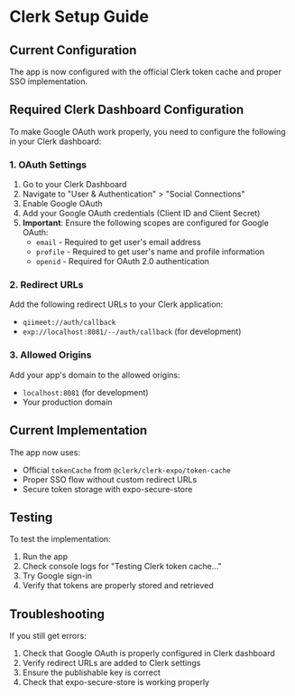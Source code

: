 # Clerk Setup Guide

## Current Configuration

The app is now configured with the official Clerk token cache and proper SSO implementation.

## Required Clerk Dashboard Configuration

To make Google OAuth work properly, you need to configure the following in your Clerk dashboard:

### 1. OAuth Settings
1. Go to your Clerk Dashboard
2. Navigate to "User & Authentication" > "Social Connections"
3. Enable Google OAuth
4. Add your Google OAuth credentials (Client ID and Client Secret)
5. **Important**: Ensure the following scopes are configured for Google OAuth:
   - `email` - Required to get user's email address
   - `profile` - Required to get user's name and profile information
   - `openid` - Required for OAuth 2.0 authentication

### 2. Redirect URLs
Add the following redirect URLs to your Clerk application:
- `qiimeet://auth/callback`
- `exp://localhost:8081/--/auth/callback` (for development)

### 3. Allowed Origins
Add your app's domain to the allowed origins:
- `localhost:8081` (for development)
- Your production domain

## Current Implementation

The app now uses:
- Official `tokenCache` from `@clerk/clerk-expo/token-cache`
- Proper SSO flow without custom redirect URLs
- Secure token storage with expo-secure-store

## Testing

To test the implementation:
1. Run the app
2. Check console logs for "Testing Clerk token cache..."
3. Try Google sign-in
4. Verify that tokens are properly stored and retrieved

## Troubleshooting

If you still get errors:
1. Check that Google OAuth is properly configured in Clerk dashboard
2. Verify redirect URLs are added to Clerk settings
3. Ensure the publishable key is correct
4. Check that expo-secure-store is working properly 